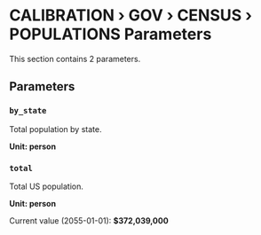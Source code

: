 # CALIBRATION › GOV › CENSUS › POPULATIONS Parameters

This section contains 2 parameters.

## Parameters

### `by_state`

Total population by state.

**Unit: person**


### `total`

Total US population.

**Unit: person**

Current value (2055-01-01): **$372,039,000**

